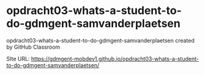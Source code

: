 # opdracht03-whats-a-student-to-do-gdmgent-samvanderplaetsen
opdracht03-whats-a-student-to-do-gdmgent-samvanderplaetsen created by GitHub Classroom

SIte URL: https://gdmgent-mobdev1.github.io/opdracht03-whats-a-student-to-do-gdmgent-samvanderplaetsen/
